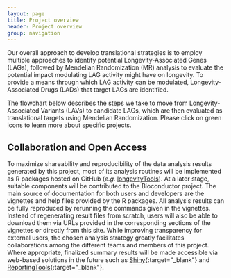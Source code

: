 ```yaml
---
layout: page
title: Project overview
header: Project overview
group: navigation
---
```

Our overall approach to develop translational strategies is to employ multiple approaches to identify potential Longevity-Associated Genes (LAGs), followed by Mendelian Randomization (MR) analysis to evaluate the potential impact modulating LAG activity might have on longevity. To provide a means through which LAG activity can be modulated, Longevity-Associated Drugs (LADs) that target LAGs are identified. 

The flowchart below describes the steps we take to move from Longevity-Associated Variants (LAVs) to candidate LAGs, which are then evaluated as translational targets using Mendelian Randomization. Please click on green icons to learn more about specific projects.

<object data="/public/images/overallFlowchart.svg"></object>

## Collaboration and Open Access

To maximize shareability and reproducibility of the data analysis results
generated by this project, most of its analysis routines will be implemented as
R packages hosted on GitHub (_e.g._ [longevityTools](https://github.com/tgirke/longevityTools)). 
At a later stage, suitable components will be contributed to the Bioconductor project. The main 
source of documentation for both users and developers are the vignettes and help files provided by the R packages.
All analysis results can be fully reproduced by rerunning the commands given in the vignettes. Instead of regenerating result files from scratch, users will also be able to download them via URLs provided in the corresponding sections of the vignettes or directly from this site. While improving transparency for external users, the chosen analysis strategy greatly facilitates collaborations among the different teams and members of this project. Where appropriate, finalized summary results will be made accessible via web-based solutions in the future such as [Shiny](http://shiny.rstudio.com/){:target="_blank"} and
[ReportingTools](http://bioconductor.org/packages/release/bioc/html/ReportingTools.html){:target="_blank"}.

